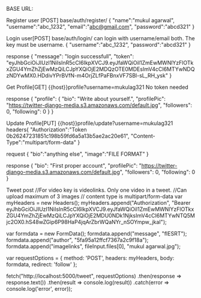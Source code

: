 BASE URL:


Register user [POST]
base/auth/register/
{
    "name":"mukul agarwal",
    "username":"abc_1232",
    "email":"abc@gmail.com",
    "password":"abcd321"
}



Login user[POST]
base/auth/login/
can login with username/email both. The key must be username.
{
    "username":"abc_1232",
    "password":"abcd321"
}

response
{
    "message": "login successfull",
    "token": "eyJhbGciOiJIUzI1NiIsInR5cCI6IkpXVCJ9.eyJfaWQiOiI1ZmEwMWNlYzFlOTkxZGU4YmZhZjEwMzQiLCJpYXQiOjE2MDQzOTE0MDEsImV4cCI6MTYwNDQzNDYwMX0.HDdivYPrBVfN-m4OrjZLfPaFBnxVF7SBl-sL_RH_ysk"
}

Get Profile[GET]
{{host}}profile?username=mukulag321
No token needed

response
{
    "profile": {
        "bio": "Write about yourself.",
        "profilePic": "https://twitter-django-media.s3.amazonaws.com/default.jpg",
        "followers": 0,
        "following": 0
    }
}

Update Profile[PUT]
{{host}}profile/update?username=mukulag321
headers{
    "Authorization":"Token 0b26247231851c198b59fd6a5a13b5ae2ac20e61",
    "Content-Type":"multipart/form-data"
}

request
{
    "bio":"anything else",
    "image":"FILE FORMAT"
}

response
{
    "bio": "First proper account",
    "profilePic": "https://twitter-django-media.s3.amazonaws.com/default.jpg",
    "followers": 0,
    "following": 0
}

Tweet post
//For video key is videolinks. Only one video in a tweet.
//Can upload maximum of 3 images // content type is multipart/form-data
var myHeaders = new Headers();
myHeaders.append("Authorization", "Bearer eyJhbGciOiJIUzI1NiIsInR5cCI6IkpXVCJ9.eyJfaWQiOiI1ZmEwMWNlYzFlOTkxZGU4YmZhZjEwMzQiLCJpYXQiOjE2MDU0NDk1NjksImV4cCI6MTYwNTQ5Mjc2OX0.hS48wZGip6P98HaP4jqArZbrWQaNYr_nSOYmpw_jkaI");

var formdata = new FormData();
formdata.append("message", "fIESRT");
formdata.append("author", "5fa95a12ffcf7367a2c9f18a");
formdata.append("imagelinks", fileInput.files[0], "mukul agarwal.jpg");

var requestOptions = {
  method: 'POST',
  headers: myHeaders,
  body: formdata,
  redirect: 'follow'
};

fetch("http://localhost:5000/tweet", requestOptions)
  .then(response => response.text())
  .then(result => console.log(result))
  .catch(error => console.log('error', error));


